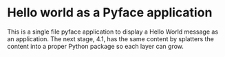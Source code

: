 # Hello world as a Pyface application

This is a single file pyface application to display a Hello World message as an 
application. The next stage, 4.1, has the same content by splatters the content 
into a proper Python package so each layer can grow.
